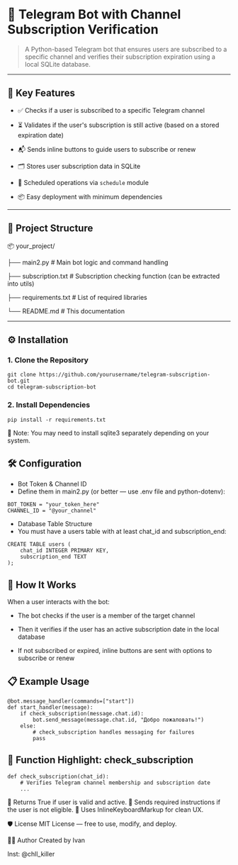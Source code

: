 # 🤖 Telegram Bot with Channel Subscription Verification

> A Python-based Telegram bot that ensures users are subscribed to a specific channel and verifies their subscription expiration using a local SQLite database.

---

## 📌 Key Features

- ✅ Checks if a user is subscribed to a specific Telegram channel

- ⏳ Validates if the user's subscription is still active (based on a stored expiration date)

- 📬 Sends inline buttons to guide users to subscribe or renew

- 🗂 Stores user subscription data in SQLite

- 🔁 Scheduled operations via `schedule` module

- 📦 Easy deployment with minimum dependencies

---

## 📂 Project Structure

📦 your_project/

├── main2.py # Main bot logic and command handling

├── subscription.txt # Subscription checking function (can be extracted into utils)

├── requirements.txt # List of required libraries

└── README.md # This documentation

---

## ⚙️ Installation

### 1. Clone the Repository

```
git clone https://github.com/yourusername/telegram-subscription-bot.git
cd telegram-subscription-bot
```
### 2. Install Dependencies
```
pip install -r requirements.txt
```
🔧 Note: You may need to install sqlite3 separately depending on your system.

## 🛠️ Configuration
- Bot Token & Channel ID
- Define them in main2.py (or better — use .env file and python-dotenv):
```
BOT_TOKEN = "your_token_here"
CHANNEL_ID = "@your_channel"
```
- Database Table Structure
- You must have a users table with at least chat_id and subscription_end:
```
CREATE TABLE users (
    chat_id INTEGER PRIMARY KEY,
    subscription_end TEXT
);
```
## 🧠 How It Works
When a user interacts with the bot:

- The bot checks if the user is a member of the target channel

- Then it verifies if the user has an active subscription date in the local database

- If not subscribed or expired, inline buttons are sent with options to subscribe or renew

## 📋 Example Usage
```
@bot.message_handler(commands=["start"])
def start_handler(message):
    if check_subscription(message.chat.id):
        bot.send_message(message.chat.id, "Добро пожаловать!")
    else:
        # check_subscription handles messaging for failures
        pass
```
## 🧪 Function Highlight: check_subscription
```
def check_subscription(chat_id):
    # Verifies Telegram channel membership and subscription date
    ...
```
📌 Returns True if user is valid and active.
📌 Sends required instructions if the user is not eligible.
📌 Uses InlineKeyboardMarkup for clean UX.

🛡️ License
MIT License — free to use, modify, and deploy.

🙋‍♂️ Author
Created by Ivan

Inst: @chll_killer
